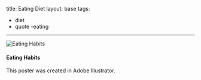 title: Eating Diet 
layout: base
tags:
  - diet
  - quote
  -eating
---
<article class="program-card">
<img src="/images/social media.png" alt="Eating Habits" class="img-responsive-specific">
  <div class="card-body">
  <h4>Eating Habits</h4>
  <p>This poster was created in Adobe Illustrator.</p>
  </div>
</article>